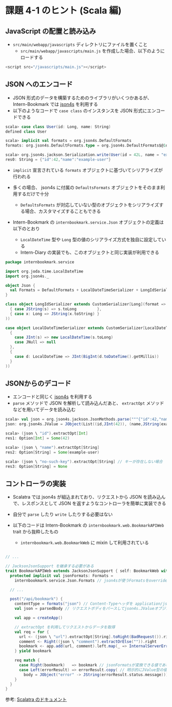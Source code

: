 課題 4-1 のヒント (Scala 編)
================================================================

## JavaScript の配置と読み込み

- `src/main/webapp/javascripts` ディレクトリにファイルを置くこと
  - `src/main/webapp/javascripts/main.js` を作成した場合、以下のようにロードする

```scala
<script src="/javascripts/main.js"></script>
```

## JSON へのエンコード

- JSON 形式のデータを構築するためのライブラリがいくつかあるが、 Intern-Bookmark では [json4s](http://json4s.org/) を利用する
- 以下のようなコードで `case class` のインスタンスを JSON 形式にエンコードできる

```scala
scala> case class User(id: Long, name: String)
defined class User

scala> implicit val formats = org.json4s.DefaultFormats
formats: org.json4s.DefaultFormats.type = org.json4s.DefaultFormats$@1d4a4f9e

scala> org.json4s.jackson.Serialization.write(User(id = 42L, name = "example-user"))
res0: String = {"id":42,"name":"example-user"}
```

- `implicit` 宣言されている `formats` オブジェクトに基づいてシリアライズが行われる
- 多くの場合、 json4s に付属の `DefaultsFormats` オブジェクトをそのまま利用するだけで十分
  - `DefaultsFormats` が対応していない型のオブジェクトをシリアライズする場合、カスタマイズすることもできる

- Intern-Bookmark の `internbookmark.service.Json` オブジェクトの定義は以下のとおり
  - `LocalDateTime` 型や `Long` 型の値のシリアライズ方式を独自に設定している
  - Intern-Diary の実装でも、このオブジェクトと同じ実装が利用できる

```scala
package internbookmark.service

import org.joda.time.LocalDateTime
import org.json4s._

object Json {
  val Formats = DefaultFormats + LocalDateTimeSerializer + LongIdSerializer
}

class object LongIdSerializer extends CustomSerializer[Long](format => (
  { case JString(s) => s.toLong         },
  { case x: Long => JString(x.toString) }
))

case object LocalDateTimeSerializer extends CustomSerializer[LocalDateTime](format => (
  {
    case JInt(s) => new LocalDateTime(s.toLong)
    case JNull => null
  },
  {
    case d: LocalDateTime => JInt(BigInt(d.toDateTime().getMillis))
  }
))
```

## JSONからのデコード

- エンコードと同じく [json4s](http://json4s.org/) を利用する
- `parse` メソッドで JSON を解析して読み込んだあと、 `extractOpt` メソッドなどを用いてデータを読み込む

```scala
scala> val json = org.json4s.jackson.JsonMethods.parse("""{"id":42,"name":"example-user"}""")
json: org.json4s.JValue = JObject(List((id,JInt(42)), (name,JString(example-user))))

scala> (json \ "id").extractOpt[Int]
res1: Option[Int] = Some(42)

scala> (json \ "name").extractOpt[String]
res2: Option[String] = Some(example-user)

scala> (json \ "no-such-key").extractOpt[String] // キーが存在しない場合
res3: Option[String] = None

```

## コントローラの実装

- Scalatra では json4s が組込まれており、リクエストから JSON を読み込んで、レスポンスとして JSON を返すようなコントローラを簡単に実装できる
- 自分で `parse` したり `write` したりする必要はない

- 以下のコードは Intern-Bookmark の `internbookmark.web.BookmarkAPIWeb` trait から抜粋したもの
  - `internbookmark.web.BookmarkWeb` に mixin して利用されている

```scala

// ...

// JacksonJsonSupport を継承する必要がある
trait BookmarkAPIWeb extends JacksonJsonSupport { self: BookmarkWeb with AppContextSupport =>
  protected implicit val jsonFormats: Formats =
    internbookmark.service.Json.Formats // json4sが使うFormatsをoverrideして設定しておく

  // ...

  post("/api/bookmark") {
    contentType = formats("json") // Content-Typeヘッダを application/json に設定
    val json = parsedBody // リクエストボディをパースしてjson4s.JValueオブジェクトを取得

    val app = createApp()

    // extractOpt を利用してリクエストからデータを取得
    val req = for {
      url <- (json \ "url").extractOpt[String].toRight(BadRequest()).right
      comment <- Right((json \ "comment").extractOrElse("")).right
      bookmark <- app.add(url, comment).left.map(_ => InternalServerError()).right
    } yield bookmark

    req match {
      case Right(bookmark)   => bookmark // jsonFormatsが変換できる値であれば、そのまま返すことでJSONに変換される
      case Left(errorResult) => errorResult.copy( // 明示的にJValue型の値を返してもよい
        body = JObject("error" -> JString(errorResult.status.message)))
    }
  }
}
```

参考: [Scalatra のドキュメント](http://www.scalatra.org/2.4/guides/formats/json.html)
